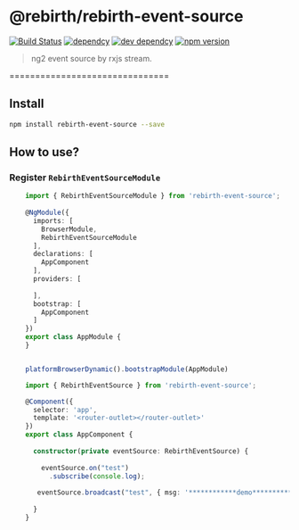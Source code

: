 # @rebirth/rebirth-event-source

[![Build Status](https://travis-ci.org/greengerong/rebirth-event-source.svg?branch=master)](https://travis-ci.org/greengerong/rebirth-event-source)
[![dependcy](https://david-dm.org/greengerong/rebirth-event-source.svg)](https://david-dm.org/greengerong/rebirth-event-source)
[![dev dependcy](https://david-dm.org/greengerong/rebirth-event-source/dev-status.svg)](https://david-dm.org/greengerong/rebirth-event-source?type=dev)
[![npm version](https://img.shields.io/npm/v/rebirth-event-source.svg)](https://www.npmjs.com/package/rebirth-event-source)

> ng2 event source by rxjs stream.

===============================


## Install
```bash
npm install rebirth-event-source --save
```

## How to use?

### Register `RebirthEventSourceModule`

```typescript
    import { RebirthEventSourceModule } from 'rebirth-event-source';
    
    @NgModule({
      imports: [
        BrowserModule,
        RebirthEventSourceModule
      ],
      declarations: [
        AppComponent
      ],
      providers: [
          
      ],
      bootstrap: [
        AppComponent
      ]
    })
    export class AppModule {
    }


    platformBrowserDynamic().bootstrapModule(AppModule)
```

```typescript
    import { RebirthEventSource } from 'rebirth-event-source';

    @Component({
      selector: 'app',
      template: '<router-outlet></router-outlet>'
    })
    export class AppComponent {
    
      constructor(private eventSource: RebirthEventSource) {
    
        eventSource.on("test")
          .subscribe(console.log);
    
       eventSource.broadcast("test", { msg: '************demo************' });
 
      }
    }

```